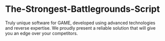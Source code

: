 # The-Strongest-Battlegrounds-Script
Truly unique software for GAME, developed using advanced technologies and reverse expertise. We proudly present a reliable solution that will give you an edge over your competitors.
